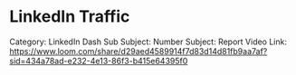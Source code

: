 # LinkedIn Traffic

Category: LinkedIn Dash
Sub Subject: Number
Subject: Report
Video Link: https://www.loom.com/share/d29aed4589914f7d83d14d81fb9aa7af?sid=434a78ad-e232-4e13-86f3-b415e64395f0